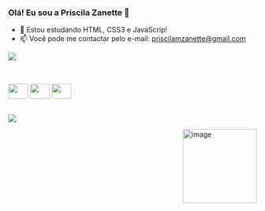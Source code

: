### Olá! Eu sou a Priscila Zanette 🤍


- 🌱 Estou estudando HTML, CSS3 e JavaScrip!
- 📫 Você pode me contactar pelo e-mail: priscilamzanette@gmail.com


<div>
<img height"180em" src="https://github-readme-stats.vercel.app/api/top-langs/?username=rafaballerini2&1ayout=compact&langs_count=16&theme=dracula"/_> </div>

##
<div style=display:inline_block"><br>
<img align=center" height="30" width="40" src="https://cdn.jsdelivr.net/gh/devicons/devicon/icons/css3/css3-original.svg" />
<img align=center" height="30" width="40" src="https://cdn.jsdelivr.net/gh/devicons/devicon/icons/html5/html5-original.svg" />
<img align=center" height="30" width="40" src="https://cdn.jsdelivr.net/gh/devicons/devicon/icons/javascript/javascript-original.svg" />

##
<div>     
 <a href="https://linktr.ee/finalart.znt" target="_blank"><img src="https://img.shields.io/badge/linktree-39E09B?style=for-the-badge&logo=linktree&logoColor=white" target="_blank"></a>

<img align="right" alt="image" height="150" width="150" src="https://cdn.picrew.me/shareImg/org/202212/338224_cLSMsthQ.png"/> </div>
                    
